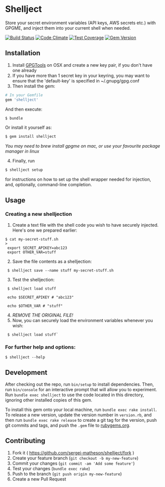 # Shellject

Store your secret environment variables (API keys, AWS secrets etc.) with GPGME, and inject them into your current shell when needed.

[![Build Status](https://travis-ci.org/sergei-matheson/shellject.svg?branch=master)](https://travis-ci.org/sergei-matheson/shellject)
[![Code Climate](https://codeclimate.com/github/sergei-matheson/shellject/badges/gpa.svg)](https://codeclimate.com/github/sergei-matheson/shellject)
[![Test Coverage](https://codeclimate.com/github/sergei-matheson/shellject/badges/coverage.svg)](https://codeclimate.com/github/sergei-matheson/shellject)
[![Gem Version](https://badge.fury.io/rb/shellject.svg)](http://badge.fury.io/rb/shellject)

## Installation

1. Install [GPGTools](https://gpgtools.org) on OSX and create a new key pair, if you don't have one already
1. If you have more than 1 secret key in your keyring, you may want to ensure that the 'default-key' is specified in ~/.gnupg/gpg.conf
1. Then install the gem:
  ```ruby
  # In your Gemfile
  gem 'shellject'
  ```

  And then execute:

  ```sh
  $ bundle
  ```

  Or install it yourself as:

  ```sh
  $ gem install shellject
  ```

  *You may need to brew install gpgme on mac, or use your favourite package manager in linux*

4. Finally, run

  ```sh
  $ shellject setup
  ```
  for instructions on how to set up the shell wrapper needed for injection, and, optionally, command-line completion.


## Usage

### Creating a new shelljection
   1. Create a text file with the shell code you wish to have securely injected. Here's one we prepared earlier:
     
    $ cat my-secret-stuff.sh
    >
     export SECRET_APIKEY=abc123
     export OTHER_VAR=stuff
     
   2. Save the file contents as a shelljection:
     
     $ shellject save --name stuff my-secret-stuff.sh
     
   3. Test the shelljection:
   
     $ shellject load stuff

     echo $SECRET_APIKEY # "abc123"
     
     echo $OTHER_VAR # "stuff"
   4. *REMOVE THE ORIGINAL FILE!*
   5. Now, you can securely load the environment variables whenever you wish:

     $ shellject load stuff`

### For further help and options:
`$ shellject --help`
## Development

After checking out the repo, run `bin/setup` to install dependencies. Then, run `bin/console` for an interactive prompt that will allow you to experiment. Run `bundle exec shellject` to use the code located in this directory, ignoring other installed copies of this gem.

To install this gem onto your local machine, run `bundle exec rake install`. To release a new version, update the version number in `version.rb`, and then run `bundle exec rake release` to create a git tag for the version, push git commits and tags, and push the `.gem` file to [rubygems.org](https://rubygems.org).

## Contributing

1. Fork it ( https://github.com/sergei-matheson/shellject/fork )
2. Create your feature branch (`git checkout -b my-new-feature`)
3. Commit your changes (`git commit -am 'Add some feature'`)
4. Test your changes (`bundle exec rake`)
5. Push to the branch (`git push origin my-new-feature`)
6. Create a new Pull Request
